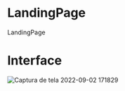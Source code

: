 # LandingPage
 LandingPage

# Interface
![Captura de tela 2022-09-02 171829](https://user-images.githubusercontent.com/112266976/188229879-47725868-a519-4a9e-b69a-bbe3128f81d6.png)
